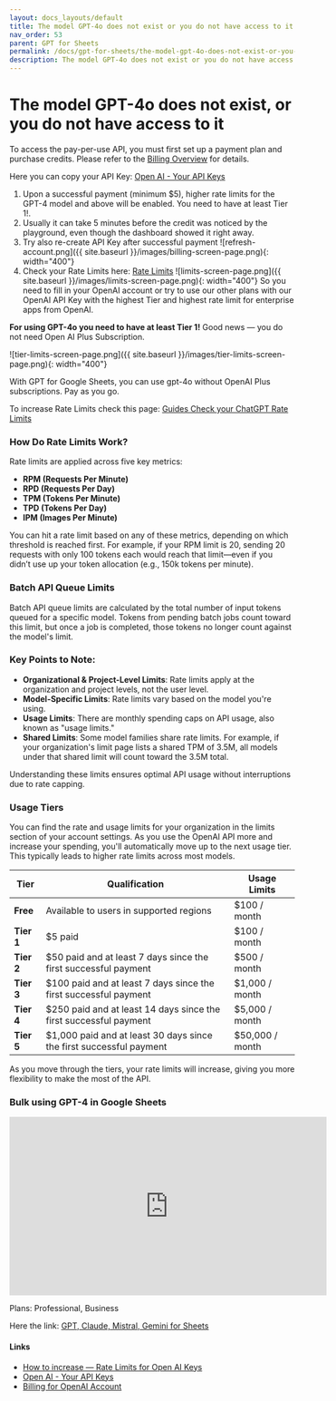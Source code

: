 ```yaml
---
layout: docs_layouts/default
title: The model GPT-4o does not exist or you do not have access to it
nav_order: 53
parent: GPT for Sheets
permalink: /docs/gpt-for-sheets/the-model-gpt-4o-does-not-exist-or-you-do-not-have-access-to-it
description: The model GPT-4o does not exist or you do not have access to it
---
```


# The model GPT-4o does not exist, or you do not have access to it


To access the pay-per-use API, you must first set up a payment plan and purchase credits. Please refer to the [Billing Overview](https://platform.openai.com/settings/organization/billing/overview) for details.

Here you can copy your API Key: <a href="https://platform.openai.com/api-keys" rel="nofollow" target="_blank">Open AI - Your API Keys</a>

1. Upon a successful payment (minimum $5), higher rate limits for the GPT-4 model and above will be enabled. You need to have at least Tier 1!.
2. Usually it can take 5 minutes before the credit was noticed by the playground, even though the dashboard showed it right away.
3. Try also re-create API Key after successful payment
   ![refresh-account.png]({{ site.baseurl }}/images/billing-screen-page.png){: width="400"}
4. Check your Rate Limits here: <a rel="nofollow" target="_blank" href="https://platform.openai.com/settings/organization/limits"> Rate Limits</a>
   ![limits-screen-page.png]({{ site.baseurl }}/images/limits-screen-page.png){: width="400"}
So you need to fill in your OpenAI account or try to use our other plans with our OpenAI API Key with the highest Tier and highest rate limit for enterprise apps from OpenAI.

**For using GPT-4o you need to have at least Tier 1!**
Good news — you do not need Open AI Plus Subscription.

![tier-limits-screen-page.png]({{ site.baseurl }}/images/tier-limits-screen-page.png){: width="400"}

With GPT for Google Sheets, you can use gpt-4o without OpenAI Plus subscriptions. Pay as you go.

To increase Rate Limits check this page: <a href="https://platform.openai.com/docs/guides/rate-limits" rel="nofollow" target="_blank">Guides Check your ChatGPT Rate Limits</a>

### How Do Rate Limits Work?

Rate limits are applied across five key metrics:

- **RPM (Requests Per Minute)**
- **RPD (Requests Per Day)**
- **TPM (Tokens Per Minute)**
- **TPD (Tokens Per Day)**
- **IPM (Images Per Minute)**

You can hit a rate limit based on any of these metrics, depending on which threshold is reached first. For example, if your RPM limit is 20, sending 20 requests with only 100 tokens each would reach that limit—even if you didn’t use up your token allocation (e.g., 150k tokens per minute).

### Batch API Queue Limits

Batch API queue limits are calculated by the total number of input tokens queued for a specific model. Tokens from pending batch jobs count toward this limit, but once a job is completed, those tokens no longer count against the model's limit.

### Key Points to Note:

- **Organizational & Project-Level Limits**: Rate limits apply at the organization and project levels, not the user level.
- **Model-Specific Limits**: Rate limits vary based on the model you're using.
- **Usage Limits**: There are monthly spending caps on API usage, also known as "usage limits."
- **Shared Limits**: Some model families share rate limits. For example, if your organization's limit page lists a shared TPM of 3.5M, all models under that shared limit will count toward the 3.5M total.

Understanding these limits ensures optimal API usage without interruptions due to rate capping.

### Usage Tiers

You can find the rate and usage limits for your organization in the limits section of your account settings. As you use the OpenAI API more and increase your spending, you'll automatically move up to the next usage tier. This typically leads to higher rate limits across most models.

| **Tier**   | **Qualification**                                                   | **Usage Limits** |
|------------|---------------------------------------------------------------------|------------------|
| **Free**   | Available to users in supported regions                             | $100 / month     |
| **Tier 1** | $5 paid                                                             | $100 / month     |
| **Tier 2** | $50 paid and at least 7 days since the first successful payment     | $500 / month     |
| **Tier 3** | $100 paid and at least 7 days since the first successful payment    | $1,000 / month   |
| **Tier 4** | $250 paid and at least 14 days since the first successful payment   | $5,000 / month   |
| **Tier 5** | $1,000 paid and at least 30 days since the first successful payment | $50,000 / month  |

As you move through the tiers, your rate limits will increase, giving you more flexibility to make the most of the API.


### Bulk using GPT-4 in Google Sheets
<iframe width="560" height="315" src="https://www.youtube.com/embed/V4IRVKBHJy4?si=3qoBVoXAddHTg7qR" title="How to use GPT for Sheets" frameborder="0" allow="accelerometer; autoplay; clipboard-write; encrypted-media; gyroscope; picture-in-picture; web-share" allowfullscreen></iframe>

Plans: Professional, Business

Here the link: [GPT, Claude, Mistral, Gemini for Sheets](https://docgpt.ai/gpt-for-sheets/)


#### Links
- <a href="https://platform.openai.com/docs/guides/rate-limits?context=tier-free" rel="nofollow" target="_blank">How to increase — Rate Limits for Open AI Keys </a>
- <a href="https://platform.openai.com/api-keys" rel="nofollow" target="_blank">Open AI - Your API Keys</a>
- <a href="https://platform.openai.com/account/billing/overview" rel="nofollow" target="_blank">Billing for OpenAI Account</a>
